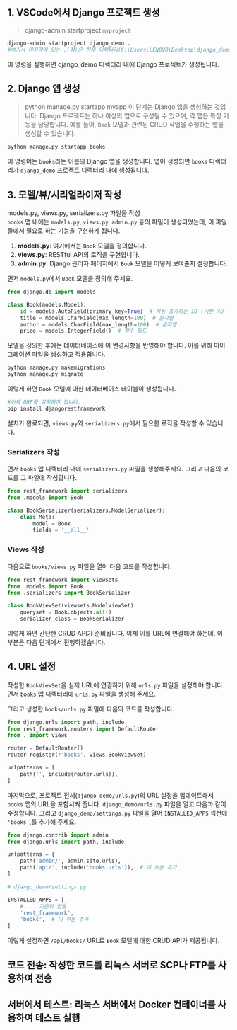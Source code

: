## 1. VSCode에서 Django 프로젝트 생성
> django-admin startproject `myproject`
```bash
django-admin startproject django_demo .
#여기서 마지막에 있는 .(점)은 현재 디렉터리(C:\Users\LENOVO\Desktop\django_demo)에 프로젝트를 생성.
``` 
이 명령을 실행하면 django_demo 디렉터리 내에 Django 프로젝트가 생성됩니다.

## 2. Django 앱 생성
> python manage.py startapp myapp
이 단계는 Django 앱을 생성하는 것입니다. Django 프로젝트는 하나 이상의 앱으로 구성될 수 있으며, 각 앱은 특정 기능을 담당합니다. 예를 들어, `Book` 모델과 관련된 CRUD 작업을 수행하는 앱을 생성할 수 있습니다.

```bash
python manage.py startapp books
```

이 명령어는 `books`라는 이름의 Django 앱을 생성합니다. 앱이 생성되면 `books` 디렉터리가 `django_demo` 프로젝트 디렉터리 내에 생성됩니다.


## 3. 모델/뷰/시리얼라이저 작성  
models.py, views.py, serializers.py 파일을 작성  
 `books` 앱 내에는 `models.py`, `views.py`, `admin.py` 등의 파일이 생성되었는데, 이 파일들에서 필요로 하는 기능을 구현하게 됩니다.

1. **models.py**: 여기에서는 `Book` 모델을 정의합니다.
2. **views.py**: RESTful API의 로직을 구현합니다.
3. **admin.py**: Django 관리자 페이지에서 `Book` 모델을 어떻게 보여줄지 설정합니다.

먼저 `models.py`에서 `Book` 모델을 정의해 주세요.

```python
from django.db import models

class Book(models.Model):
    id = models.AutoField(primary_key=True)  # 자동 증가하는 ID (기본 키)
    title = models.CharField(max_length=100)  # 문자열
    author = models.CharField(max_length=100)  # 문자열 
    price = models.IntegerField()  # 정수 필드
```

모델을 정의한 후에는 데이터베이스에 이 변경사항을 반영해야 합니다. 
이를 위해 마이그레이션 파일을 생성하고 적용합니다.

```bash
python manage.py makemigrations
python manage.py migrate
```

이렇게 하면 `Book` 모델에 대한 데이터베이스 테이블이 생성됩니다.

```bash
#이제 DRF를 설치해야 합니다.
pip install djangorestframework
```

설치가 완료되면, `views.py`와 `serializers.py`에서 필요한 로직을 작성할 수 있습니다. 

### Serializers 작성
먼저 `books` 앱 디렉터리 내에 `serializers.py` 파일을 생성해주세요. 그리고 다음의 코드를 그 파일에 작성합니다.

```python
from rest_framework import serializers
from .models import Book

class BookSerializer(serializers.ModelSerializer):
    class Meta:
        model = Book
        fields = '__all__'
```

### Views 작성
다음으로 `books/views.py` 파일을 열어 다음 코드를 작성합니다.

```python
from rest_framework import viewsets
from .models import Book
from .serializers import BookSerializer

class BookViewSet(viewsets.ModelViewSet):
    queryset = Book.objects.all()
    serializer_class = BookSerializer
```

이렇게 하면 간단한 CRUD API가 준비됩니다. 
이제 이를 URL에 연결해야 하는데, 이 부분은 다음 단계에서 진행하겠습니다.



## 4. URL 설정
작성한 `BookViewSet`을 실제 URL에 연결하기 위해 `urls.py` 파일을 설정해야 합니다. 먼저 `books` 앱 디렉터리에 `urls.py` 파일을 생성해 주세요.

그리고 생성한 `books/urls.py` 파일에 다음의 코드를 작성합니다.

```python
from django.urls import path, include
from rest_framework.routers import DefaultRouter
from . import views

router = DefaultRouter()
router.register(r'books', views.BookViewSet)

urlpatterns = [
    path('', include(router.urls)),
]
```

마지막으로, 프로젝트 전체(`django_demo/urls.py`)의 URL 설정을 업데이트해서 `books` 앱의 URL을 포함시켜 줍니다. `django_demo/urls.py` 파일을 열고 다음과 같이 수정합니다.
그리고 `django_demo/settings.py` 파일을 열어 `INSTALLED_APPS` 섹션에 `'books'`,를 추가해 주세요.
```python
from django.contrib import admin
from django.urls import path, include

urlpatterns = [
    path('admin/', admin.site.urls),
    path('api/', include('books.urls')),  # 이 부분 추가
]

# django_demo/settings.py

INSTALLED_APPS = [
    # ... 기존의 앱들
    'rest_framework',
    'books',  # 이 부분 추가
]

```


이렇게 설정하면 `/api/books/` URL로 `Book` 모델에 대한 CRUD API가 제공됩니다.



## 코드 전송: 작성한 코드를 리눅스 서버로 SCP나 FTP를 사용하여 전송

## 서버에서 테스트: 리눅스 서버에서 Docker 컨테이너를 사용하여 테스트 실행
